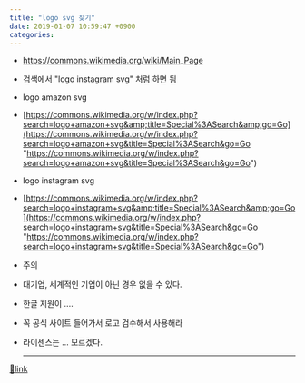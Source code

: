 ```yaml
---
title: "logo svg 찾기"
date: 2019-01-07 10:59:47 +0900
categories: 
---
```

  

- https://commons.wikimedia.org/wiki/Main_Page
- 검색에서 "logo instagram svg" 처럼 하면 됨

- logo amazon svg
- [https://commons.wikimedia.org/w/index.php?search=logo+amazon+svg&amp;title=Special%3ASearch&amp;go=Go](https://commons.wikimedia.org/w/index.php?search=logo+amazon+svg&title=Special%3ASearch&go=Go "https://commons.wikimedia.org/w/index.php?search=logo+amazon+svg&title=Special%3ASearch&go=Go")

- logo instagram svg
- [https://commons.wikimedia.org/w/index.php?search=logo+instagram+svg&amp;title=Special%3ASearch&amp;go=Go](https://commons.wikimedia.org/w/index.php?search=logo+instagram+svg&title=Special%3ASearch&go=Go "https://commons.wikimedia.org/w/index.php?search=logo+instagram+svg&title=Special%3ASearch&go=Go")

- 주의
- 대기업, 세계적인 기업이 아닌 경우 없을 수 있다.
- 한글 지원이 ....
- 꼭 공식 사이트 들어가서 로고 검수해서 사용해라
- 라이센스는 ... 모르겠다.


  
  


  ***
[🔗link](http://www.mins01.com/mh/tech/read/1232)